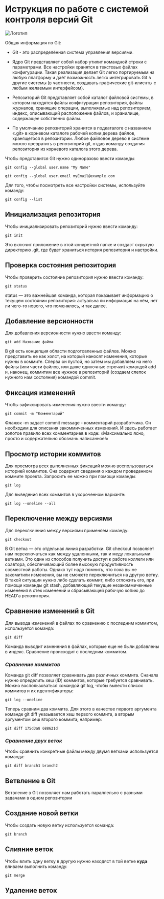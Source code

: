 # **Иструкция по работе с системой контроля версий Git**

![Логотип](git_icon.png)

Общая информация по Git:

* Git - это распределённая система управления версиями.

* Ядро Git представляет собой набор утилит командной строки с параметрами. Все настройки хранятся в текстовых файлах конфигурации. Такая реализация делает Git легко портируемым на любую платформу и даёт возможность легко интегрировать Git в другие системы (в частности, создавать графические git-клиенты с любым желаемым интерфейсом).

* Репозиторий Git представляет собой каталог файловой системы, в котором находятся файлы конфигурации репозитория, файлы журналов, хранящие операции, выполняемые над репозиторием, индекс, описывающий расположение файлов, и хранилище, содержащее собственно файлы.

* По умолчанию репозиторий хранится в подкаталоге с названием «.git» в корневом каталоге рабочей копии дерева файлов, хранящегося в репозитории. Любое файловое дерево в системе можно превратить в репозиторий git, отдав команду создания репозитория из корневого каталога этого дерева.

Чтобы представится Git нужно одиноразово ввести команды:

    git config --global user.name "My Name"

    git config --global user.email myEmail@example.com

Для того, чтобы посмотреть все настройки системы, используйте команду:

    git config --list

## Инициализация репозитория 

Чтобы инициализировать репозиторий нужно ввести команду:

    git init

Это включит приложение в этой конкретной папке и создаст скрытую директорию .git, где будет храниться история репозитория и настройки.

## Проверка состояния репозитория

Чтобы проверить состояние репозитория нужно ввести команду:

    git status

status — это важнейшая команда, которая показывает информацию о текущем состоянии репозитория: актуальна ли информация на нём, нет ли чего-то нового, что поменялось, и так далее. 

## Добавление версионности

Для добавления версионности нужно ввести команду:

    git add Название файла

В git есть концепция области подготовленных файлов. Можно представить ее как холст, на который наносят изменения, которые нужны в коммите. Сперва он пустой, но затем мы добавляем на него файлы (или части файлов, или даже одиночные строчки) командой add и, наконец, коммитим все нужное в репозиторий (создаем слепок нужного нам состояния) командой commit.

## Фиксация изменений 

Чтобы зафиксировать изменения нужно ввести команду:

    git commit -m "Комментарий"

Флажок -m задаст commit message - комментарий разработчика. Он необходим для описания закоммиченных изменений. И здесь работает золотое правило всех комментариев в коде: «Максимально ясно, просто и содержательно обозначь написанное!»

## Просмотр истории коммитов

Для просмотра всех выполненных фиксаций можно воспользоваться историей коммитов. Она содержит сведения о каждом проведенном коммите проекта. Запросить ее можно при помощи команды:

    git log

Для выведения всех коммитов в укороченном варианте:

    git log --oneline --all

## Переключение между версиями

Для переключения между версиями применяем команду:

    git checkout

В Git ветка — это отдельная линия разработки. Git checkout позволяет нам переключаться как между удаленными, так и меду локальными ветками. Это один из способов получить доступ к работе коллеги или соавтора, обеспечивающий более высокую продуктивность совместной работы. Однако тут надо помнить, что пока вы не закомитили изменения, вы не сможете переключиться на другую ветку. В такой ситуации нужно либо сделать коммит, либо отложить его, при помощи команды git stash, добавляющей текущие незакоммиченные изменения в стек изменений и сбрасывающей рабочую копию до HEAD'а репозитория.

## Сравнение изменений в Git

Для вывода изменений в файлах по сравнению с последним коммитом, используется команда:

    git diff

Команда выводит изменения в файлах, которые еще не были добавлены в индекс. Сравнение происходит с последним коммитом.

### *Сравнение коммитов*

Команда git diff позволяет сравнивать два различных коммита. Сначала нужно определить хеш (ID) коммитов, которые требуется сравнивать. Можно воспользоваться командой git log, чтобы вывести список коммитов и их идентификаторы:

    git log --oneline

Теперь сравним два коммита. Для этого в качестве первого аргумента команде git diff указывается хеш первого коммита, а вторым аргументом хеш второго коммита, например:

    git diff 175d3a8 688621d

### *Сравнение двух веток*

Чтобы сравнить конкретные файлы между двумя ветками используется команда:

    git diff branch1 branch2

## Ветвление в Git

Ветвление в Git позволяет нам работать параллельно с разными задачами в одном репозитории

## Создание новой ветки

Чтобы создать новую ветку используется команда:

    git branch

## Слияние веток

Чтобы влить одну ветку в другую нужно находяст в той ветке **куда** вливаем выполнить команду:

    git merge

## Удаление веток



    